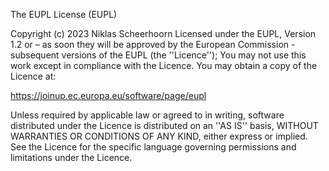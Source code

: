 The EUPL License (EUPL)

Copyright (c) 2023 Niklas Scheerhoorn
Licensed under the EUPL, Version 1.2 or – as soon they will be approved by the European Commission - subsequent versions of the EUPL (the ''Licence'');
You may not use this work except in compliance with the Licence.
You may obtain a copy of the Licence at:

<https://joinup.ec.europa.eu/software/page/eupl>

Unless required by applicable law or agreed to in writing, software distributed under the Licence is distributed on an ''AS IS'' basis,
WITHOUT WARRANTIES OR CONDITIONS OF ANY KIND, either express or implied.
See the Licence for the specific language governing permissions and limitations under the Licence.
